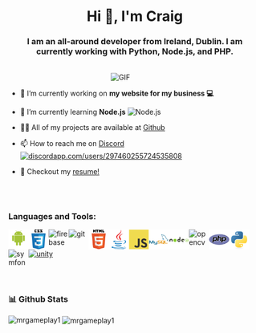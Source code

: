<h1 align="center">Hi 👋, I'm Craig</h1>
<h3 align="center">I am an all-around developer from Ireland, Dublin. I am currently working with Python, Node.js, and PHP.</h3>
<br/>
<img align="right" alt="GIF" src="https://i.pinimg.com/originals/06/60/ef/0660efe82fa3da42ed56eef013171835.gif" width="300px"/>
<br/>

- 🔭 I’m currently working on **my website for my business 💻**

- 🌱 I’m currently learning **Node.js** <img alt="Node.js" height ="30px" src="https://raw.githubusercontent.com/rahul-jha98/github_readme_icons/main/language_and_tools/square/node/node.svg">

- 👨‍💻 All of my projects are available at [Github](https://github.com/MrGamePLAY1?tab=repositories)

- 📫 How to reach me on [Discord](discordapp.com/users/297460255724535808) <a href="https://discord.gg/discordapp.com/users/297460255724535808" target="blank"><img align="center" src="https://raw.githubusercontent.com/rahuldkjain/github-profile-readme-generator/master/src/images/icons/Social/discord.svg" alt="discordapp.com/users/297460255724535808" height="30" width="40" /></a>

- 📄 Checkout my [resume!](https://drive.google.com/file/d/1zpQmBAbH-0wgFvyl5VngXGF1Ll_FeChE/view?usp=sharing)

 

  <br/>
  <br/>



<h3 align="left">Languages and Tools:</h3>
<p align="left"> <a href="https://developer.android.com" target="_blank" rel="noreferrer"> <img align="left" src="https://raw.githubusercontent.com/devicons/devicon/master/icons/android/android-original-wordmark.svg" alt="android" width="40" height="40"/> </a>
<a href="https://www.w3schools.com/css/" target="_blank" rel="noreferrer"> <img align="left" src="https://raw.githubusercontent.com/devicons/devicon/master/icons/css3/css3-original-wordmark.svg" alt="css3" width="40" height="40"/> </a> 
<a href="https://firebase.google.com/" target="_blank" rel="noreferrer"> <img align="left" src="https://www.vectorlogo.zone/logos/firebase/firebase-icon.svg" alt="firebase" width="40" height="40"/> </a> 
<a href="https://git-scm.com/" target="_blank" rel="noreferrer"> <img align="left" src="https://www.vectorlogo.zone/logos/git-scm/git-scm-icon.svg" alt="git" width="40" height="40"/> </a> 
<a href="https://www.w3.org/html/" target="_blank" rel="noreferrer"> <img align="left" src="https://raw.githubusercontent.com/devicons/devicon/master/icons/html5/html5-original-wordmark.svg" alt="html5" width="40" height="40"/> </a> 
<a href="https://www.java.com" target="_blank" rel="noreferrer"> <img align="left" src="https://raw.githubusercontent.com/devicons/devicon/master/icons/java/java-original.svg" alt="java" width="40" height="40"/> </a> 
<a href="https://developer.mozilla.org/en-US/docs/Web/JavaScript" target="_blank" rel="noreferrer"> <img align="left" src="https://raw.githubusercontent.com/devicons/devicon/master/icons/javascript/javascript-original.svg" alt="javascript" width="40" height="40"/> </a> 
<a href="https://www.mysql.com/" target="_blank" rel="noreferrer"> <img align="left" src="https://raw.githubusercontent.com/devicons/devicon/master/icons/mysql/mysql-original-wordmark.svg" alt="mysql" width="40" height="40"/> </a> 
<a href="https://nodejs.org" target="_blank" rel="noreferrer"> <img align="left" src="https://raw.githubusercontent.com/devicons/devicon/master/icons/nodejs/nodejs-original-wordmark.svg" alt="nodejs" width="40" height="40"/> </a> 
<a href="https://opencv.org/" target="_blank" rel="noreferrer"> <img align="left" src="https://www.vectorlogo.zone/logos/opencv/opencv-icon.svg" alt="opencv" width="40" height="40"/> </a> 
<a href="https://www.php.net" target="_blank" rel="noreferrer"> <img align="left" src="https://raw.githubusercontent.com/devicons/devicon/master/icons/php/php-original.svg" alt="php" width="40" height="40"/> </a> 
<a href="https://www.python.org" target="_blank" rel="noreferrer"> <img align="left" src="https://raw.githubusercontent.com/devicons/devicon/master/icons/python/python-original.svg" alt="python" width="40" height="40"/> </a> 
<a href="https://symfony.com" target="_blank" rel="noreferrer"> <img align="left" src="https://symfony.com/logos/symfony_black_03.svg" alt="symfony" width="40" height="40"/> </a> <a href="https://unity.com/" target="_blank" rel="noreferrer"> <img src="https://www.vectorlogo.zone/logos/unity3d/unity3d-icon.svg" alt="unity" width="40" height="40"/> </a> </p>

<br>
<br>



### 📊 Github Stats
<p><img align="left" src="https://github-readme-stats.vercel.app/api/top-langs?username=mrgameplay1&show_icons=true&hide_border=true&locale=en&layout=compact" alt="mrgameplay1" /></p>

<p>&nbsp;<img align="center" src="https://github-readme-stats.vercel.app/api?username=mrgameplay1&show_icons=true&hide_border=true&locale=en" alt="mrgameplay1" /></p>

